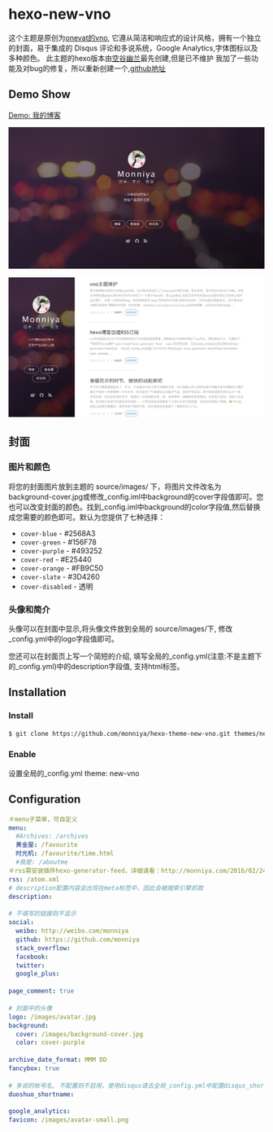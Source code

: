 hexo-new-vno
========

这个主题是原创为[onevat的vno](https://github.com/onevcat/vno), 它遵从简洁和响应式的设计风格，拥有一个独立的封面，易于集成的 Disqus 评论和多说系统，Google Analytics,字体图标以及多种颜色。
此主题的hexo版本由[空谷幽兰](http://mlongbo.com/)最先创建,但是已不维护
我加了一些功能及对bug的修复，所以重新创建一个,[github地址](https://github.com/monniya/hexo-theme-new-vno.git)

## Demo Show

[Demo: 我的博客](http://monniya.com)

![主页封面](source/images/show/home.png)

![文章列表](source/images/show/list.png)

## 封面

### 图片和颜色

将您的封面图片放到主题的 source/images/ 下，将图片文件改名为background-cover.jpg或修改_config.iml中background的cover字段值即可。您也可以改变封面的颜色。找到_config.iml中background的color字段值,然后替换成您需要的颜色即可。默认为您提供了七种选择：

* `cover-blue` - #2568A3
* `cover-green` - #156F78
* `cover-purple` - #493252
* `cover-red` - #E25440
* `cover-orange` - #FB9C50
* `cover-slate` - #3D4260
* `cover-disabled` - 透明

### 头像和简介

头像可以在封面中显示,将头像文件放到全局的 source/images/下, 修改_config.yml中的logo字段值即可。

您还可以在封面页上写一个简短的介绍, 填写全局的_config.yml(注意:不是主题下的_config.yml)中的description字段值, 支持html标签。


## Installation

### Install

``` bash  
$ git clone https://github.com/monniya/hexo-theme-new-vno.git themes/new-vno
```

### Enable

设置全局的_config.yml 
theme: new-vno


## Configuration

```yml
＃menu子菜单，可自定义
menu:
  #Archives: /archives
  黄金屋: /favourite
  时光机: /favourite/time.html
  #我是: /aboutme
＃rss需安装插件hexo-generator-feed，详细请看：http://monniya.com/2016/02/24/create-rss/
rss: /atom.xml
# description配置内容会出现在meta标签中，因此会被搜索引擎抓取
description: 

# 不填写的链接则不显示
social:
  weibo: http://weibo.com/monniya
  github: https://github.com/monniya
  stack_overflow: 
  facebook: 
  twitter: 
  google_plus: 

page_comment: true

# 封面中的头像
logo: /images/avatar.jpg
background:
  cover: /images/background-cover.jpg
  color: cover-purple

archive_date_format: MMM DD
fancybox: true

# 多说的帐号名, 不配置则不启用，使用disqus请去全局_config.yml中配置disqus_shortname
duoshuo_shortname: 

google_analytics: 
favicon: /images/avatar-small.png

